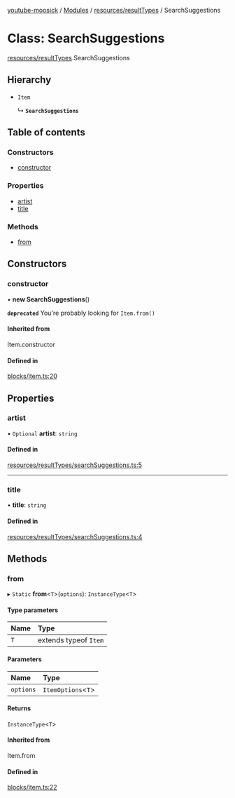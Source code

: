 [youtube-moosick](../README.md) / [Modules](../modules.md) / [resources/resultTypes](../modules/resources_resultTypes.md) / SearchSuggestions

# Class: SearchSuggestions

[resources/resultTypes](../modules/resources_resultTypes.md).SearchSuggestions

## Hierarchy

- `Item`

  ↳ **`SearchSuggestions`**

## Table of contents

### Constructors

- [constructor](resources_resultTypes.SearchSuggestions.md#constructor)

### Properties

- [artist](resources_resultTypes.SearchSuggestions.md#artist)
- [title](resources_resultTypes.SearchSuggestions.md#title)

### Methods

- [from](resources_resultTypes.SearchSuggestions.md#from)

## Constructors

### constructor

• **new SearchSuggestions**()

**`deprecated`** You're probably looking for `Item.from()`

#### Inherited from

Item.constructor

#### Defined in

[blocks/item.ts:20](https://github.com/EvasiveXkiller/youtube-moosick/blob/ae18783/src/blocks/item.ts#L20)

## Properties

### artist

• `Optional` **artist**: `string`

#### Defined in

[resources/resultTypes/searchSuggestions.ts:5](https://github.com/EvasiveXkiller/youtube-moosick/blob/ae18783/src/resources/resultTypes/searchSuggestions.ts#L5)

___

### title

• **title**: `string`

#### Defined in

[resources/resultTypes/searchSuggestions.ts:4](https://github.com/EvasiveXkiller/youtube-moosick/blob/ae18783/src/resources/resultTypes/searchSuggestions.ts#L4)

## Methods

### from

▸ `Static` **from**<`T`\>(`options`): `InstanceType`<`T`\>

#### Type parameters

| Name | Type |
| :------ | :------ |
| `T` | extends typeof `Item` |

#### Parameters

| Name | Type |
| :------ | :------ |
| `options` | `ItemOptions`<`T`\> |

#### Returns

`InstanceType`<`T`\>

#### Inherited from

Item.from

#### Defined in

[blocks/item.ts:22](https://github.com/EvasiveXkiller/youtube-moosick/blob/ae18783/src/blocks/item.ts#L22)
